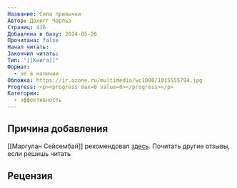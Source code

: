 ```yaml
---
Название: Сила привычки
Автор: Дахигг Чарльз
Страниц: 416
Добавлена в базу: 2024-05-26
Прочитана: false
Начал читать: 
Закончил читать: 
Тип: "[[Книга]]"
Формат:
  - не в наличии
Обложка: https://ir.ozone.ru/multimedia/wc1000/1015555794.jpg
Progress: <p><progress max=0 value=0></progress></p>
Категории:
  - эффективность
---
```

## Причина добавления

[[Маргулан Сейсембай]] рекомендовал [здесь](https://www.youtube.com/watch?v=IScaA-A3AwU). Почитать другие отзывы, если решишь читать

## Рецензия